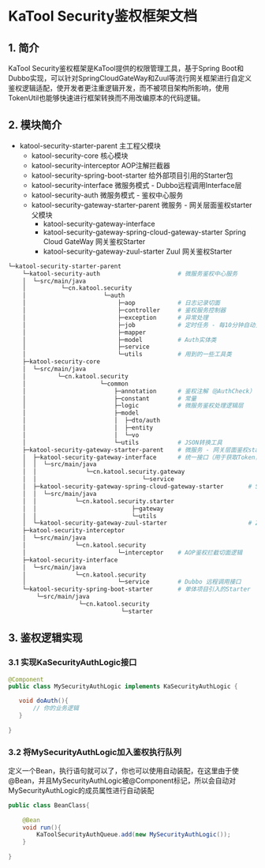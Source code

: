 # KaTool Security鉴权框架文档

## 1. 简介

KaTool Security鉴权框架是KaTool提供的权限管理工具，基于Spring Boot和Dubbo实现，可以针对SpringCloudGateWay和Zuul等流行网关框架进行自定义鉴权逻辑适配，使开发者更注重逻辑开发，而不被项目架构所影响，使用TokenUtil也能够快速进行框架转换而不用改编原本的代码逻辑。

## 2. 模块简介

- katool-security-starter-parent 								主工程父模块
  - katool-security-core  										 核心模块
  - katool-security-interceptor                               AOP注解拦截器
  - katool-security-spring-boot-starter                 给外部项目引用的Starter包
  - katool-security-interface                                   微服务模式 - Dubbo远程调用Interface层
  - katool-security-auth                                           微服务模式 - 鉴权中心服务
  - katool-security-gateway-starter-parent          微服务 - 网关层面鉴权starter父模块
    - katool-security-gateway-interface                                              
    - katool-security-gateway-spring-cloud-gateway-starter	      Spring Cloud GateWay 网关鉴权Starter
    - katool-security-gateway-zuul-starter                                         Zuul 网关鉴权Starter

```bash
└─katool-security-starter-parent
    └─katool-security-auth						# 微服务鉴权中心服务
    │  └─src/main/java
    │          └─cn.katool.security
    │                      └─auth
    │                          ├─aop			# 日志记录切面
    │                          ├─controller		# 鉴权服务控制器
    │                          ├─exception		# 异常处理
    │                          ├─job			# 定时任务 - 每10分钟自动关闭所有接口鉴权
    │                          ├─mapper
    │                          ├─model			# Auth实体类
    │                          ├─service
    │                          └─utils			# 用到的一些工具类
    ├─katool-security-core
    │  └─src/main/java
    │         └─cn.katool.security
    │                     └─common
    │                         ├─annotation		# 鉴权注解（@AuthCheck）
    │                         ├─constant		# 常量
    │                         ├─logic			# 微服务鉴权处理逻辑层
    │                         ├─model
    │                         │  ├─dto/auth
    │                         │  ├─entity
    │                         │  └─vo
    │                         └─utils			# JSON转换工具
    ├─katool-security-gateway-starter-parent	# 微服务 - 网关层面鉴权starter父模块
    │  ├─katool-security-gateway-interface		# 统一接口（用于获取Token，但是Request由于不同框架实现不同，各自自行实现Request上下文获取）
    │  │  └─src/main/java
    │  │              └─cn.katool.security.gateway
    │  │                              └─service
    │  ├─katool-security-gateway-spring-cloud-gateway-starter		# Spring Cloud GateWay Starter
    │  │  └─src/main/java
    │  │           └─cn.katool.security.starter
    │  │                           ├─gateway
    │  │                           └─utils
    │  └─katool-security-gateway-zuul-starter						# Zuul Stater
    ├─katool-security-interceptor
    │  └─src/main/java
    │              └─cn.katool.security
    │                          └─interceptor	# AOP鉴权拦截切面逻辑
    ├─katool-security-interface
    │  └─src/main/java
    │              └─cn.katool.security
    │                          └─service		# Dubbo 远程调用接口
    └─katool-security-spring-boot-starter		# 单体项目引入的Starter
        └─src/main/java
                    └─cn.katool.security
                                └─starter
```

## 3. 鉴权逻辑实现

### 3.1 实现KaSecurityAuthLogic接口

```java
@Component
public class MySecurityAuthLogic implements KaSecurityAuthLogic {

   void doAuth(){
       // 你的业务逻辑
   }
    
}
```

### 3.2 将MySecurityAuthLogic加入鉴权执行队列

定义一个Bean，执行语句就可以了，你也可以使用自动装配，在这里由于使@Bean，并且MySecurityAuthLogic被@Component标记，所以会自动对MySecurityAuthLogic的成员属性进行自动装配

```java
public class BeanClass{
    
    @Bean
    void run(){
        KaToolSecurityAuthQueue.add(new MySecurityAuthLogic());
    }
    
}
```


